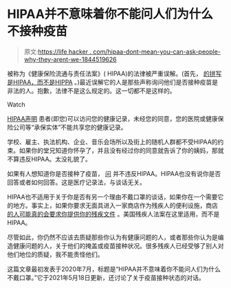 # HIPAA并不意味着你不能问人们为什么不接种疫苗

> 原文:[https://life hacker . com/hipaa-dont-mean-you-can-ask-people-why-they-arent-we-1844519626](https://lifehacker.com/hipaa-doesnt-mean-you-cant-ask-people-why-they-arent-we-1844519626)

被称为《健康保险流通与责任法案》( HIPAA)的法律被严重误解。(首先， [的拼写是HIPAA，而不是HIPPA](https://www.atlantic.net/hipaa-compliant-hosting/hipaa-vs-hippa/) 。)最近误解它的人是那些声称询问他们是否接种疫苗是非法的人。抱歉，法律不是这么规定的。这一切都不是这样的。

Watch

[HIPAA声明](https://www.hhs.gov/hipaa/for-individuals/guidance-materials-for-consumers/index.html) 患者(即您)可以访问您的健康记录，未经您的同意，您的医院或健康保险公司等“承保实体”不能共享您的健康记录。

学校、雇主、执法机构、企业、音乐会场所以及街上的随机人群都不受HIPAA的约束。如果你的堂兄知道你怀孕了，并且没有经过你的同意就告诉了你的姨妈，那就不算违反HIPAA。太没礼貌了。

如果有人想知道你是否接种了疫苗， [问](https://www.usatoday.com/story/news/factcheck/2020/07/19/fact-check-asking-face-masks-wont-violate-hipaa-4th-amendment/5430339002/) 并不违反HIPAA。HIPAA也没有说你是否回答或者如何回答。这是医疗记录法，与谈话无关。

HIPAA也不适用于关于你是否有另一个理由不戴口罩的谈话，如果你在一个需要它的地方。事实上，如果你要求无面具进入一家商店作为残疾人的便利设施，商店 [的人可能真的会要求你提供你的残疾文件](https://vitals.lifehacker.com/your-medical-mask-exemption-card-is-a-lie-1844202524) 。美国残疾人法案在这里适用，而不是HIPAA。

尽管如此，你仍然不应该去质疑那些你认为有健康问题的人，或者那些你认为是编造健康问题的人，关于他们的掩盖或疫苗接种状况。很多残疾人已经受够了别人对他们地位的质疑，我不能责怪他们。

这篇文章最初发表于2020年7月，标题是“HIPAA并不意味着你不能问人们为什么不戴口罩。”它于2021年5月18日更新，还讨论了关于疫苗接种状态的对话。